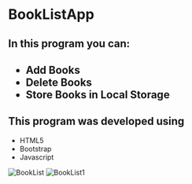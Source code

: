 # BookListApp
<h2>In this program you can: <h2>
<ul>
  <li>Add Books</li>
  <li>Delete Books</li>
  <li>Store Books in Local Storage</li>
</ul>
  <h2>This program was developed using</h2>
  <ul>
  <li>HTML5</li>
  <li>Bootstrap</li>
  <li>Javascript</li>
</ul>


![BookList](https://github.com/XolaniLan/BookListApp/assets/140137794/ce485b42-1a5b-4a04-ad2d-b207a62ab5ac)
![BookList1](https://github.com/XolaniLan/BookListApp/assets/140137794/9422fed9-064e-42fb-865e-0b34cee8e011)
